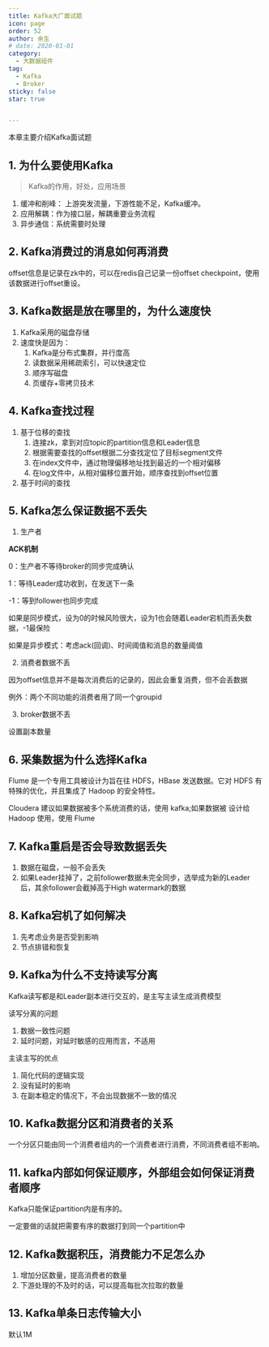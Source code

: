 ```yaml
---
title: Kafka大厂面试题
icon: page
order: 52
author: 余生
# date: 2020-01-01
category:
  - 大数据组件
tag:
  - Kafka
  - Broker
sticky: false
star: true


---
```


本章主要介绍Kafka面试题

<!-- more -->



## 1. 为什么要使用Kafka

> Kafka的作用，好处，应用场景

1. 缓冲和削峰： 上游突发流量，下游性能不足，Kafka缓冲。
1. 应用解耦：作为接口层，解耦重要业务流程
1. 异步通信：系统需要时处理



## 2. Kafka消费过的消息如何再消费

offset信息是记录在zk中的，可以在redis自己记录一份offset checkpoint，使用该数据进行offset重设。



## 3. Kafka数据是放在哪里的，为什么速度快

1. Kafka采用的磁盘存储
2. 速度快是因为：
   1. Kafka是分布式集群，并行度高
   2. 读数据采用稀疏索引，可以快速定位
   3. 顺序写磁盘
   4. 页缓存+零拷贝技术

## 4. Kafka查找过程

1. 基于位移的查找
   1. 连接zk，拿到对应topic的partition信息和Leader信息
   2. 根据需要查找的offset根据二分查找定位了目标segment文件
   3. 在index文件中，通过物理偏移地址找到最近的一个相对偏移
   4. 在log文件中，从相对偏移位置开始，顺序查找到offset位置
2. 基于时间的查找

## 5. Kafka怎么保证数据不丢失

1. 生产者

**ACK机制**

0：生产者不等待broker的同步完成确认

1：等待Leader成功收到，在发送下一条

-1：等到follower也同步完成

如果是同步模式，设为0的时候风险很大，设为1也会随着Leader宕机而丢失数据，-1最保险

如果是异步模式：考虑ack(回调)、时间阈值和消息的数量阈值



2. 消费者数据不丢

因为offset信息并不是每次消费后的记录的，因此会重复消费，但不会丢数据

例外：两个不同功能的消费者用了同一个groupid

3. broker数据不丢

设置副本数量



## 6. 采集数据为什么选择Kafka

Flume 是一个专用工具被设计为旨在往 HDFS，HBase 发送数据。它对 HDFS 有特殊的优化，并且集成了 Hadoop 的安全特性。

Cloudera 建议如果数据被多个系统消费的话，使用 kafka;如果数据被 设计给 Hadoop 使用，使用 Flume



## 7. Kafka重启是否会导致数据丢失

1. 数据在磁盘，一般不会丢失
2. 如果Leader挂掉了，之前follower数据未完全同步，选举成为新的Leader后，其余follower会截掉高于High watermark的数据

## 8. Kafka宕机了如何解决

1. 先考虑业务是否受到影响
2. 节点排错和恢复

## 9. Kafka为什么不支持读写分离

Kafka读写都是和Leader副本进行交互的，是主写主读生成消费模型

读写分离的问题

1. 数据一致性问题
2. 延时问题，对延时敏感的应用而言，不适用

主读主写的优点

1. 简化代码的逻辑实现
2. 没有延时的影响
3. 在副本稳定的情况下，不会出现数据不一致的情况

## 10. Kafka数据分区和消费者的关系

一个分区只能由同一个消费者组内的一个消费者进行消费，不同消费者组不影响。



## 11. kafka内部如何保证顺序，外部组会如何保证消费者顺序

Kafka只能保证partition内是有序的。

一定要做的话就把需要有序的数据打到同一个partition中



## 12. Kafka数据积压，消费能力不足怎么办

1. 增加分区数量，提高消费者的数量
2. 下游处理的不及时的话，可以提高每批次拉取的数量



## 13. Kafka单条日志传输大小

默认1M
